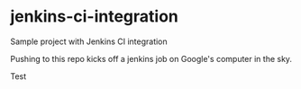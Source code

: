 # jenkins-ci-integration
Sample project with Jenkins CI integration

Pushing to this repo kicks off a jenkins job on Google's computer in the sky.

Test
